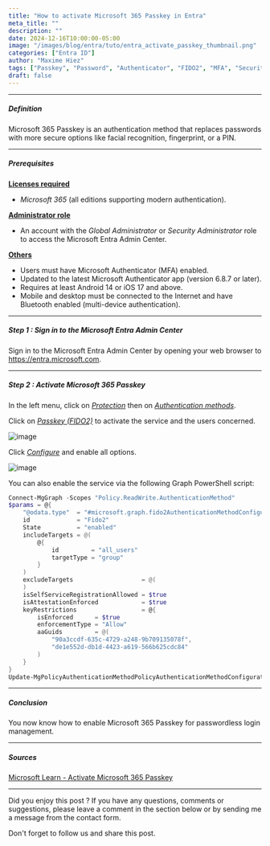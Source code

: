 ```yaml
---
title: "How to activate Microsoft 365 Passkey in Entra"
meta_title: ""
description: ""
date: 2024-12-16T10:00:00-05:00
image: "/images/blog/entra/tuto/entra_activate_passkey_thumbnail.png"
categories: ["Entra ID"]
author: "Maxime Hiez"
tags: ["Passkey", "Password", "Authenticator", "FIDO2", "MFA", "Security"]
draft: false
---
```

---

##### Definition
Microsoft 365 Passkey is an authentication method that replaces passwords with more secure options like facial recognition, fingerprint, or a PIN.

---

##### Prerequisites
**<u>Licenses required</u>**
- *Microsoft 365* (all editions supporting modern authentication).

**<u>Administrator role</u>**
- An account with the *Global Administrator* or *Security Administrator* role to access the Microsoft Entra Admin Center.

**<u>Others</u>**
- Users must have Microsoft Authenticator (MFA) enabled.
- Updated to the latest Microsoft Authenticator app (version 6.8.7 or later).
- Requires at least Android 14 or iOS 17 and above.
- Mobile and desktop must be connected to the Internet and have Bluetooth enabled (multi-device authentication).

---

##### Step 1 : Sign in to the Microsoft Entra Admin Center
Sign in to the Microsoft Entra Admin Center by opening your web browser to https://entra.microsoft.com.

---

##### Step 2 : Activate Microsoft 365 Passkey
In the left menu, click on *<u>Protection</u>* then on *<u>Authentication methods</u>*.

Click on *<u>Passkey (FIDO2)</u>* to activate the service and the users concerned.

![image](/images/blog/entra/tuto/entra_passkey_001.png)

Click *<u>Configure</u>* and enable all options.

![image](/images/blog/entra/tuto/entra_passkey_002.png)

You can also enable the service via the following Graph PowerShell script:
```powershell
Connect-MgGraph -Scopes "Policy.ReadWrite.AuthenticationMethod"
$params = @{
    "@odata.type"  = "#microsoft.graph.fido2AuthenticationMethodConfiguration"
    id             = "Fido2"
    State          = "enabled"
    includeTargets = @(
        @{
            id         = "all_users"
            targetType = "group"
        }
    )
    excludeTargets                   = @(
    )
    isSelfServiceRegistrationAllowed = $true
    isAttestationEnforced            = $true
    keyRestrictions                  = @{
        isEnforced      = $true
        enforcementType = "Allow"
        aaGuids         = @(
            "90a3ccdf-635c-4729-a248-9b709135078f",
            "de1e552d-db1d-4423-a619-566b625cdc84"
        )
    }
}
Update-MgPolicyAuthenticationMethodPolicyAuthenticationMethodConfiguration -AuthenticationMethodConfigurationId "Fido2" -BodyParameter $params
```

---

##### Conclusion
You now know how to enable Microsoft 365 Passkey for passwordless login management.

---

##### Sources
[Microsoft Learn - Activate Microsoft 365 Passkey](https://learn.microsoft.com/en-us/entra/identity/authentication/how-to-enable-passkey-fido2)

---


Did you enjoy this post ? If you have any questions, comments or suggestions, please leave a comment in the section below or by sending me a message from the contact form.

Don't forget to follow us and share this post.